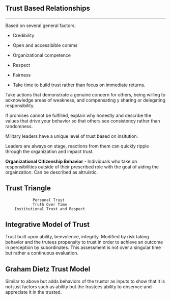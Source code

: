 ## Trust Based Relationships
---
Based on several general factors:
- Credibility
- Open and accessibible comms
- Organizational competence
- Respect
- Fairness

- Take time to build trust rather than focus on immediate returns.

Take actions that demonstrate a genuine concern for others, being willing to acknowledge areas of weakness, and compensating y sharing or delegating responsibility.

If promises cannot be fulfilled, explain why honestly and describe the values that drive your behavior so that others see consistency rather than randomness.

Military leaders have a unique level of trust based on insitution.

Leaders are always on stage, reactions from them can quickly ripple through the organization and impact trust.

**Organizational Citizenship Behavior** - Individuals who take on responsibilities outside of their prescribed role with the goal of aiding the orgainzation. Can be described as altruistic.

## Trust Triangle
    
                Personal Trust
                Truth Over Time 
        Institutional Trust and Respect 


## Integrative Model of Trust

Trust built upon ability, benvolence, integrity. Modified by risk taking behavior and the trutees propensity to trust in order to achieve an outcome in perception by subordinates. This assessment is not over a singular time but rather a continuous evaluation.

## Graham Dietz Trust Model

Similar to above but adds behaviors of the trustor as inputs to show that it is not just factors such as ability but the trustees ability to observce and appreciate it in the trusted.

